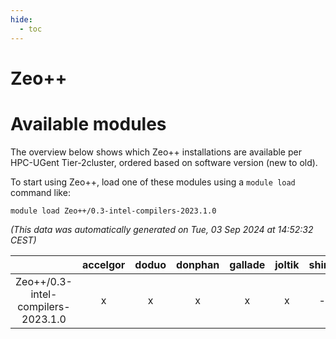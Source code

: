 ```yaml
---
hide:
  - toc
---
```


Zeo++
=====

# Available modules


The overview below shows which Zeo++ installations are available per HPC-UGent Tier-2cluster, ordered based on software version (new to old).

To start using Zeo++, load one of these modules using a `module load` command like:

```shell
module load Zeo++/0.3-intel-compilers-2023.1.0
```

*(This data was automatically generated on Tue, 03 Sep 2024 at 14:52:32 CEST)*  

| |accelgor|doduo|donphan|gallade|joltik|shinx|skitty|
| :---: | :---: | :---: | :---: | :---: | :---: | :---: | :---: |
|Zeo++/0.3-intel-compilers-2023.1.0|x|x|x|x|x|-|x|
